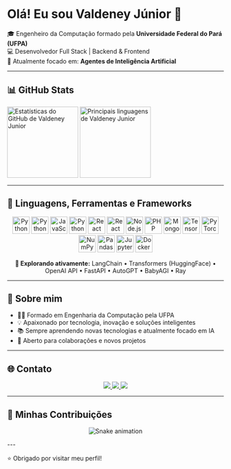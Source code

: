 <h1 align="left">Olá! Eu sou Valdeney Júnior 👋</h1>

<p align="left">
  🎓 Engenheiro da Computação formado pela <strong>Universidade Federal do Pará (UFPA)</strong><br>
  💻 Desenvolvedor Full Stack | Backend & Frontend<br>
  🤖 Atualmente focado em: <strong>Agentes de Inteligência Artificial</strong><br>
</p>

---

## 📊 GitHub Stats

<p align="left">
  <img 
    src="https://github-readme-stats.vercel.app/api?username=grad-valdeney&show_icons=true&theme=highcontrast" 
    alt="Estatísticas do GitHub de Valdeney Junior"
    height="165"
  />
  <img 
    src="https://github-readme-stats.vercel.app/api/top-langs/?username=grad-valdeney&layout=compact&theme=highcontrast" 
    alt="Principais linguagens de Valdeney Junior"
    height="165"
  />
</p>

---

## 🧰 Linguagens, Ferramentas e Frameworks

<p align="center">
  <!-- Linguagens principais -->
  <img src="https://cdn.jsdelivr.net/gh/devicons/devicon/icons/python/python-original.svg" alt="Python" width="40" height="40"/>
  <img src="https://cdn.jsdelivr.net/gh/devicons/devicon@latest/icons/typescript/typescript-original.svg" alt="Python" width="40" height="40"/> 
  <img src="https://cdn.jsdelivr.net/gh/devicons/devicon/icons/javascript/javascript-original.svg" alt="JavaScript" width="40" height="40"/>
  <img src="https://cdn.jsdelivr.net/gh/devicons/devicon@latest/icons/tailwindcss/tailwindcss-original.svg" alt="Python" width="40" height="40"/>
  <img src="https://cdn.jsdelivr.net/gh/devicons/devicon/icons/react/react-original.svg" alt="React" width="40" height="40"/>
  <img src="https://cdn.jsdelivr.net/gh/devicons/devicon@latest/icons/npm/npm-original.svg" alt="React" width="40" height="40"/>
  <img src="https://cdn.jsdelivr.net/gh/devicons/devicon/icons/nodejs/nodejs-original.svg" alt="Node.js" width="40" height="40"/>
  <img src="https://cdn.jsdelivr.net/gh/devicons/devicon/icons/php/php-original.svg" alt="PHP" width="40" height="40"/>
  <img src="https://cdn.jsdelivr.net/gh/devicons/devicon/icons/mongodb/mongodb-original.svg" alt="MongoDB" width="40" height="40"/>

  <!-- Frameworks e libs de IA -->
  <img src="https://cdn.jsdelivr.net/gh/devicons/devicon/icons/tensorflow/tensorflow-original.svg" alt="TensorFlow" width="40" height="40"/>
  <img src="https://cdn.jsdelivr.net/gh/devicons/devicon/icons/pytorch/pytorch-original.svg" alt="PyTorch" width="40" height="40"/>
  <img src="https://cdn.jsdelivr.net/gh/devicons/devicon/icons/numpy/numpy-original.svg" alt="NumPy" width="40" height="40"/>
  <img src="https://cdn.jsdelivr.net/gh/devicons/devicon/icons/pandas/pandas-original.svg" alt="Pandas" width="40" height="40"/>
  <img src="https://cdn.jsdelivr.net/gh/devicons/devicon/icons/jupyter/jupyter-original.svg" alt="Jupyter" width="40" height="40"/>
  <img src="https://cdn.jsdelivr.net/gh/devicons/devicon/icons/docker/docker-original.svg" alt="Docker" width="40" height="40"/>
</p>

<!-- Extras: frameworks de agentes (não têm ícones oficiais, mas podem ser listados em texto) -->
<p align="center">
  <b>🧠 Explorando ativamente:</b> LangChain • Transformers (HuggingFace) • OpenAI API • FastAPI • AutoGPT • BabyAGI • Ray
</p>

---

## 🚀 Sobre mim

- 👨‍🎓 Formado em Engenharia da Computação pela UFPA
- 💡 Apaixonado por tecnologia, inovação e soluções inteligentes
- 📚 Sempre aprendendo novas tecnologias e atualmente focado em IA
- 🤝 Aberto para colaborações e novos projetos

---

## 🌐 Contato

<p align="center">
  <a href="www.linkedin.com/in/valdeney-matos-3a3763366" target="_blank">
    <img src="https://img.shields.io/badge/LinkedIn-0077B5?style=for-the-badge&logo=linkedin&logoColor=white"/>
  </a>
  <a href="https://www.instagram.com/seuusuario/" target="_blank">
    <img src="https://img.shields.io/badge/Instagram-E4405F?style=for-the-badge&logo=instagram&logoColor=white"/>
  </a>
  <a href="mailto:valdeney.engcomp@gmail.com">
    <img src="https://img.shields.io/badge/Email-D14836?style=for-the-badge&logo=gmail&logoColor=white"/>
  </a>
  <!-- Adicione seu site pessoal ou portfólio aqui se tiver -->
</p>

---
## 🐍 Minhas Contribuições
<p align="center">
  <img src="https://raw.githubusercontent.com/grad-valdeney/valdeneymatos21/output/github-contribution-grid-snake.svg" alt="Snake animation" />
</p>
---

⭐️ Obrigado por visitar meu perfil!
